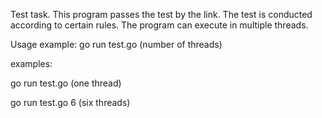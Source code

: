 Test task. 
This program passes the test by the link. 
The test is conducted according to certain rules.
The program can execute in multiple threads.

Usage example:
go run test.go (number of threads)

examples:

go run test.go
(one thread)

go run test.go 6
(six threads)
